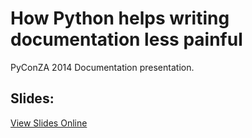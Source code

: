 # How Python helps writing documentation less painful
PyConZA 2014 Documentation presentation.

## Slides:
[View Slides Online](http://rawgit.com/grigi/pyza14-docs/master/Documentation.slides.html) 

